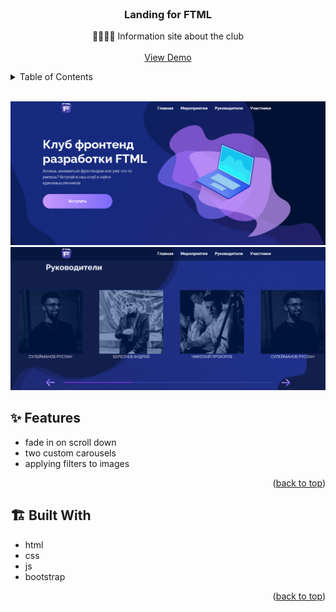 <div id="top"></div>

<!-- PROJECT LOGO -->
<br />
<div align="center">
  <h3 align="center">Landing for FTML</h3>
  <p align="center">
    👨‍👨‍👧‍👧 Information site about the club
    <br />
    <br />
    <a href="https://oleinikovapolina.github.io/landing-for-FTML-1/">View Demo</a>
  </p>
</div>


<!-- TABLE OF CONTENTS -->
<details>
  <summary>Table of Contents</summary>
  <ol>
    <li><a href="#features">Features</a></li>
    <li><a href="#built-with">Built With</a></li>
  </ol>
</details>

<br/>

![img_1.png](img_1.png)
![img.png](img.png)

<!-- FEATURES -->
<h2 id="features">✨ Features</h2>

* fade in on scroll down
* two custom carousels
* applying filters to images

<p align="right">(<a href="#top">back to top</a>)</p>

<!-- BUILT WITH -->
<h2 id="built-with">🏗️ Built With</h2>

* html
* css
* js
* bootstrap

<p align="right">(<a href="#top">back to top</a>)</p>
